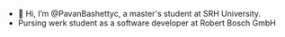 - 👋 Hi, I’m @PavanBashettyc, a master's student at SRH University.
- Pursing werk student as a software developer at Robert Bosch GmbH


<!---
PavanBashetty/PavanBashetty is a ✨ special ✨ repository because its `README.md` (this file) appears on your GitHub profile.
You can click the Preview link to take a look at your changes.
--->
